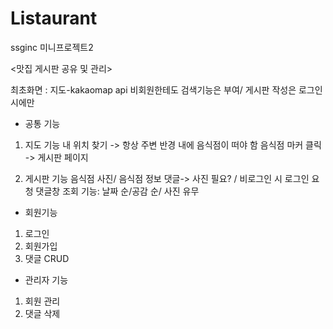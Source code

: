 # Listaurant
ssginc 미니프로젝트2

<맛집 게시판 공유 및 관리>

 최초화면 : 지도-kakaomap api
비회원한테도 검색기능은 부여/ 게시판 작성은 로그인 시에만

- ﻿공통 기능

1. 지도 기능
내 위치 찾기 -> 항상 주변 반경 내에 음식점이 떠야 함
음식점 마커 클릭 -> 게시판 페이지

2. 게시판 기능
음식점 사진/ 음식점 정보
댓글-> 사진 필요? /  비로그인 시 로그인 요청
댓글창 조회 기능: 날짜 순/공감 순/ 사진 유무

- 회원기능
1. 로그인
2. 회원가입
3. 댓글 CRUD
   
- 관리자 기능
1. 회원 관리
2. 댓글 삭제

